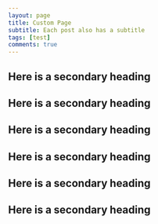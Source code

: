 ```yaml
---
layout: page
title: Custom Page
subtitle: Each post also has a subtitle
tags: [test]
comments: true
---
```


## Here is a secondary heading

## Here is a secondary heading

## Here is a secondary heading

## Here is a secondary heading

## Here is a secondary heading

## Here is a secondary heading
